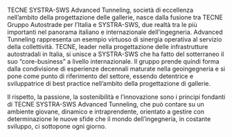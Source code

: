 TECNE SYSTRA-SWS Advanced Tunneling, società di eccellenza nell’ambito della progettazione delle gallerie, nasce dalla fusione tra TECNE Gruppo Autostrade per l’Italia e SYSTRA-SWS, due realtà tra le più importanti nel panorama italiano e internazionale dell’ingegneria. Advanced Tunneling rappresenta un esempio virtuoso di sinergia operativa al servizio della collettività. TECNE, leader nella progettazione delle infrastrutture autostradali in Italia, si unisce a SYSTRA-SWS che ha fatto del sotterraneo il suo “core-business” a livello internazionale. Il gruppo prende quindi forma dalla condivisione di esperienze decennali maturate nella geoingegneria e si pone come punto di riferimento del settore, essendo detentrice e sviluppatrice di best practice nell’ambito della progettazione di gallerie.

Il rispetto, la passione, la sostenibilità e l’innovazione sono i principi fondanti di TECNE SYSTRA-SWS Advanced Tunneling, che può contare su un ambiente giovane, dinamico e intraprendente, orientato a gestire con determinazione le nuove sfide che il mondo dell’ingegneria, in costante sviluppo, ci sottopone ogni giorno.
